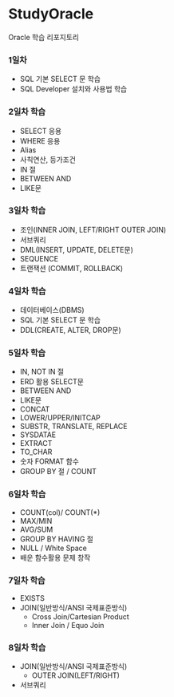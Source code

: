 # StudyOracle
Oracle 학습 리포지토리

### 1일차
- SQL 기본 SELECT 문 학습
- SQL Developer 설치와 사용법 학습

### 2일차 학습
- SELECT 응용
- WHERE 응용
- Alias
- 사칙연산, 등가조건
- IN 절
- BETWEEN AND
- LIKE문

### 3일차 학습
- 조인(INNER JOIN, LEFT/RIGHT OUTER JOIN)
- 서브쿼리
- DML(INSERT, UPDATE, DELETE문)
- SEQUENCE
- 트랜잭션 (COMMIT, ROLLBACK)

### 4일차 학습
- 데이터베이스(DBMS)
- SQL 기본 SELECT 문 학습
- DDL(CREATE, ALTER, DROP문)

### 5일차 학습
- IN, NOT IN 절
- ERD 활용 SELECT문
- BETWEEN AND
- LIKE문
- CONCAT
- LOWER/UPPER/INITCAP
- SUBSTR, TRANSLATE, REPLACE
- SYSDATAE
- EXTRACT
- TO_CHAR
- 숫자 FORMAT 함수
- GROUP BY 절 / COUNT

### 6일차 학습
- COUNT(col)/ COUNT(*)
- MAX/MIN
- AVG/SUM
- GROUP BY HAVING 절
- NULL / White Space
- 배운 함수활용 문제 창작

### 7일차 학습
- EXISTS
- JOIN(일반방식/ANSI 국제표준방식)
	- Cross Join/Cartesian Product
	- Inner Join / Equo Join
	
### 8일차 학습
- JOIN(일반방식/ANSI 국제표준방식)
	- OUTER JOIN(LEFT/RIGHT)
- 서브쿼리